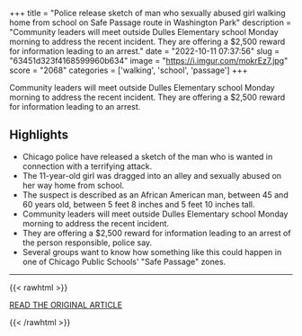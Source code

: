 +++
title = "Police release sketch of man who sexually abused girl walking home from school on Safe Passage route in Washington Park"
description = "Community leaders will meet outside Dulles Elementary school Monday morning to address the recent incident. They are offering a $2,500 reward for information leading to an arrest."
date = "2022-10-11 07:37:56"
slug = "63451d323f4168599960b634"
image = "https://i.imgur.com/mokrEz7.jpg"
score = "2068"
categories = ['walking', 'school', 'passage']
+++

Community leaders will meet outside Dulles Elementary school Monday morning to address the recent incident. They are offering a $2,500 reward for information leading to an arrest.

## Highlights

- Chicago police have released a sketch of the man who is wanted in connection with a terrifying attack.
- The 11-year-old girl was dragged into an alley and sexually abused on her way home from school.
- The suspect is described as an African American man, between 45 and 60 years old, between 5 feet 8 inches and 5 feet 10 inches tall.
- Community leaders will meet outside Dulles Elementary school Monday morning to address the recent incident.
- They are offering a $2,500 reward for information leading to an arrest of the person responsible, police say.
- Several groups want to know how something like this could happen in one of Chicago Public Schools' "Safe Passage" zones.

---

{{< rawhtml >}}
  <p class="article-category">
    <a target="_blank" href="https://www.cbsnews.com/chicago/news/sketch-man-wanted-sexual-abuse-girl-school-washington-park/">READ THE ORIGINAL ARTICLE</a>
  </p>
{{< /rawhtml >}}

